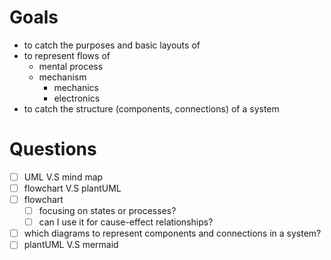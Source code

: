 # Goals
- to catch the purposes and basic layouts of 
- to represent flows of
	- mental process
	- mechanism
		-  mechanics
		-  electronics
- to catch the structure (components, connections) of a system


# Questions
- [ ] UML V.S mind map
- [ ] flowchart V.S plantUML
- [ ] flowchart
  - [ ] focusing on states or processes?
  - [ ] can I use it for cause-effect relationships?
- [ ] which diagrams to represent components and connections in a system? 
- [ ] plantUML V.S mermaid
<!--stackedit_data:
eyJoaXN0b3J5IjpbLTc4MTA1NjAwOCwtMTU3OTY4NzU3MCwtMT
Q1MjQyNTY2NywtOTUxMDM2ODM1XX0=
-->